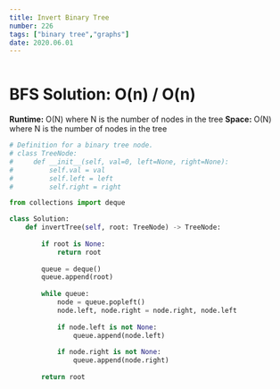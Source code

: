 ```yaml
---
title: Invert Binary Tree
number: 226
tags: ["binary tree","graphs"]
date: 2020.06.01
---
```


```toc

```

# BFS Solution: O(n) / O(n)

**Runtime:** O(N) where N is the number of nodes in the tree
**Space:** O(N) where N is the number of nodes in the tree

```py
# Definition for a binary tree node.
# class TreeNode:
#     def __init__(self, val=0, left=None, right=None):
#         self.val = val
#         self.left = left
#         self.right = right

from collections import deque

class Solution:
    def invertTree(self, root: TreeNode) -> TreeNode:
        
        if root is None:
            return root
        
        queue = deque()
        queue.append(root)
        
        while queue:
            node = queue.popleft()
            node.left, node.right = node.right, node.left
            
            if node.left is not None:
                queue.append(node.left)
            
            if node.right is not None:
                queue.append(node.right)
                
        return root
```
